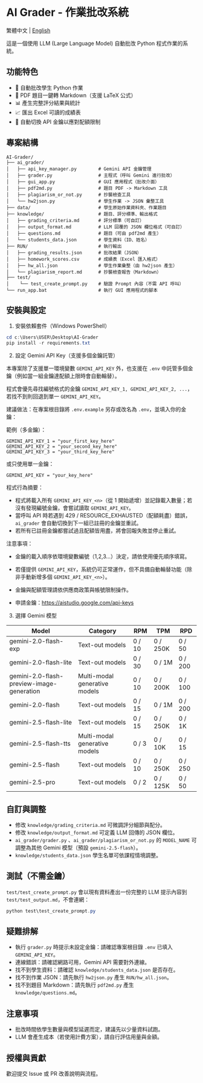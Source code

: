 # AI Grader - 作業批改系統

繁體中文 | [English](README.md)

這是一個使用 LLM (Large Language Model) 自動批改 Python 程式作業的系統。

## 功能特色

- 🤖 自動批改學生 Python 作業
- 📝 PDF 題目一鍵轉 Markdown（支援 LaTeX 公式）
- 📊 產生完整評分結果與統計
- 📈 匯出 Excel 可讀的成績表
- 🔄 自動切換 API 金鑰以應對配額限制

## 專案結構

```
AI-Grader/
├── ai_grader/
│   ├── api_key_manager.py        # Gemini API 金鑰管理
│   ├── grader.py                 # 主程式（呼叫 Gemini 進行批改）
│   ├── gui_app.py                # GUI 應用程式（批改介面）
│   ├── pdf2md.py                 # 題目 PDF -> Markdown 工具
│   ├── plagiarism_or_not.py      # 抄襲檢查工具
│   └── hw2json.py                # 學生作業 -> JSON 彙整工具
├── data/                         # 學生原始作業資料夾、作業題目
├── knowledge/                    # 題目、評分標準、輸出格式
│   ├── grading_criteria.md       # 評分標準（可自訂）
│   ├── output_format.md          # LLM 回覆的 JSON 欄位格式（可自訂）
│   ├── questions.md              # 題目（可由 pdf2md 產生）
│   └── students_data.json        # 學生資料（ID、姓名）
├── RUN/                          # 執行輸出
│   ├── grading_results.json      # 批改結果（JSON）
│   ├── homework_scores.csv       # 成績表（Excel 匯入格式）
│   ├── hw_all.json               # 學生作業彙整（由 hw2json 產生）
│   └── plagiarism_report.md      # 抄襲檢查報告（Markdown）
├── test/
│    └── test_create_prompt.py    # 驗證 Prompt 內容（不需 API 呼叫）
└── run_app.bat 				  # 執行 GUI 應用程式的腳本
```

## 安裝與設定

1) 安裝依賴套件（Windows PowerShell）

```powershell
cd c:\Users\USER\Desktop\AI-Grader
pip install -r requirements.txt
```

2) 設定 Gemini API Key（支援多個金鑰託管）

本專案除了支援單一環境變數 `GEMINI_API_KEY` 外，也支援在 `.env` 中託管多個金鑰（例如當一組金鑰達配額上限時會自動輪替）。

程式會優先尋找編號格式的金鑰 `GEMINI_API_KEY_1, GEMINI_API_KEY_2, ...`，若找不到則回退到單一 `GEMINI_API_KEY`。

建議做法：在專案根目錄將 `.env.example` 另存或改名為 `.env`，並填入你的金鑰：

範例（多金鑰）：

```
GEMINI_API_KEY_1 = "your_first_key_here"
GEMINI_API_KEY_2 = "your_second_key_here"
GEMINI_API_KEY_3 = "your_third_key_here"
```

或只使用單一金鑰：

```
GEMINI_API_KEY = "your_key_here"
```

程式行為摘要：
- 程式將載入所有 `GEMINI_API_KEY_<n>`（從 1 開始遞增）並記錄載入數量；若沒有發現編號金鑰，會嘗試讀取 `GEMINI_API_KEY`。
- 當呼叫 API 時若遇到 429 / RESOURCE_EXHAUSTED（配額耗盡）錯誤，`ai_grader` 會自動切換到下一組已註冊的金鑰並重試。
- 若所有已註冊金鑰都嘗試過且配額皆用盡，將會回報失敗並停止重試。

注意事項：
- 金鑰的載入順序依環境變數編號（1,2,3...）決定，請依使用優先順序填寫。
- 若僅提供 `GEMINI_API_KEY`，系統仍可正常運作，但不具備自動輪替功能（除非手動新增多個 `GEMINI_API_KEY_<n>`）。
- 金鑰與配額管理請依供應商政策與帳號限制操作。

- 申請金鑰：https://aistudio.google.com/api-keys

3) 選擇 Gemini 模型

| Model | Category | RPM | TPM | RPD |
|-------|----------|-----|-----|-----|
| gemini-2.0-flash-exp | Text-out models | 0 / 10 | 0 / 250K | 0 / 50 |
| gemini-2.0-flash-lite | Text-out models | 0 / 30 | 0 / 1M | 0 / 200 |
| gemini-2.0-flash-preview-image-generation | Multi-modal generative models | 0 / 10 | 0 / 200K | 0 / 100 |
| gemini-2.0-flash | Text-out models | 0 / 15 | 0 / 1M | 0 / 200 |
| gemini-2.5-flash-lite | Text-out models | 0 / 15 | 0 / 250K | 0 / 1K |
| gemini-2.5-flash-tts | Multi-modal generative models | 0 / 3 | 0 / 10K | 0 / 15 |
| gemini-2.5-flash | Text-out models | 0 / 10 | 0 / 250K | 0 / 250 |
| gemini-2.5-pro | Text-out models | 0 / 2 | 0 / 125K | 0 / 50 |

## 自訂與調整

- 修改 `knowledge/grading_criteria.md` 可微調評分細節與配分。
- 修改 `knowledge/output_format.md` 可定義 LLM 回傳的 JSON 欄位。
- `ai_grader/grader.py` 、`ai_grader/plagiarism_or_not.py` 的 `MODEL_NAME` 可調整為其他 Gemini 模型（預設 `gemini-2.5-flash`）。
- `knowledge/students_data.json` 學生名單可依課程情境調整。

## 測試（不需金鑰）

`test/test_create_prompt.py` 會以現有資料產出一份完整的 LLM 提示內容到 `test/test_output.md`，不會連網：

```powershell
python test\test_create_prompt.py
```

## 疑難排解

- 執行 `grader.py` 時提示未設定金鑰：請確認專案根目錄 `.env` 已填入 `GEMINI_API_KEY`。
- 連線錯誤：請確認網路可用，Gemini API 需要對外連線。
- 找不到學生資料：請確認 `knowledge/students_data.json` 是否存在。
- 找不到作業 JSON：請先執行 `hw2json.py` 產生 `RUN/hw_all.json`。
- 找不到題目 Markdown：請先執行 `pdf2md.py` 產生 `knowledge/questions.md`。

## 注意事項

- 批改時間依學生數量與模型延遲而定，建議先以少量資料試跑。
- LLM 會產生成本（若使用計費方案），請自行評估用量與金額。

## 授權與貢獻

歡迎提交 Issue 或 PR 改善說明與流程。